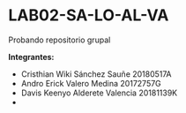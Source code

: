 # LAB02-SA-LO-AL-VA
Probando repositorio grupal

**Integrantes:**

- Cristhian Wiki Sánchez Sauñe 20180517A
- Andro Erick Valero Medina 20172757G
- Davis Keenyo Alderete Valencia 20181139K 
-
